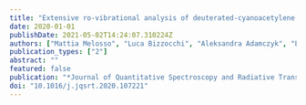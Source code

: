 ```yaml
---
title: "Extensive ro-vibrational analysis of deuterated-cyanoacetylene (DC$_3$N) from millimeter-wavelengths to the infrared domain"
date: 2020-01-01
publishDate: 2021-05-02T14:24:07.310224Z
authors: ["Mattia Melosso", "Luca Bizzocchi", "Aleksandra Adamczyk", "Elisabetta Canè", "Paola Caselli", "Laura Colzi", "Luca Dore", "Barbara M. Giuliano", "Jean-Claude Guillemin", "Marie-Aline Martin-Drumel", "Olivier Pirali", "Andrea Pietropolli Charmet", "Domenico Prudenzano", "Víctor M. Rivilla", "Filippo Tamassia"]
publication_types: ["2"]
abstract: ""
featured: false
publication: "*Journal of Quantitative Spectroscopy and Radiative Transfer*"
doi: "10.1016/j.jqsrt.2020.107221"
---
```


